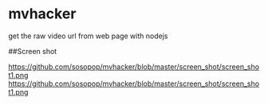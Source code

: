 # mvhacker
get the raw video url from web page with nodejs

##Screen shot

https://github.com/sosopop/mvhacker/blob/master/screen_shot/screen_shot1.png
https://github.com/sosopop/mvhacker/blob/master/screen_shot/screen_shot1.png
